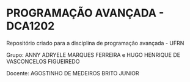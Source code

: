 # PROGRAMAÇÃO AVANÇADA - DCA1202

Repositório criado para a disciplina de programação avançada - UFRN

Grupo: ANNY ADRYELE MARQUES FERREIRA e  HUGO HENRIQUE DE VASCONCELOS FIGUEIREDO

Docente: AGOSTINHO DE MEDEIROS BRITO JUNIOR
